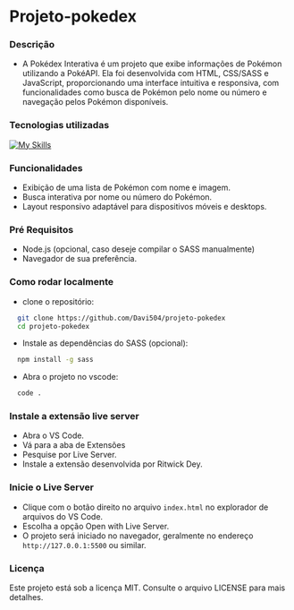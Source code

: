 # Projeto-pokedex

### Descrição

- A Pokédex Interativa é um projeto que exibe informações de Pokémon utilizando a PokéAPI. Ela foi desenvolvida com HTML, CSS/SASS e JavaScript, proporcionando uma interface intuitiva e responsiva, com funcionalidades como busca de Pokémon pelo nome ou número e navegação pelos Pokémon disponíveis.

### Tecnologias utilizadas

[![My Skills](https://skillicons.dev/icons?i=html,css,sass,javascript)](https://skillicons.dev)

### Funcionalidades

- Exibição de uma lista de Pokémon com nome e imagem.
- Busca interativa por nome ou número do Pokémon.
- Layout responsivo adaptável para dispositivos móveis e desktops.

### Pré Requisitos

- Node.js (opcional, caso deseje compilar o SASS manualmente)
- Navegador de sua preferência.
  
### Como rodar localmente

- clone o repositório:

``` sh
  git clone https://github.com/Davi504/projeto-pokedex
  cd projeto-pokedex
```

- Instale as dependências do SASS (opcional):
 
``` sh
  npm install -g sass 
```

- Abra o projeto no vscode:
``` sh
  code .
```

### Instale a extensão live server

- Abra o VS Code.
- Vá para a aba de Extensões
- Pesquise por Live Server.
- Instale a extensão desenvolvida por Ritwick Dey.

### Inicie o Live Server

- Clique com o botão direito no arquivo `index.html` no explorador de arquivos do VS Code.
- Escolha a opção Open with Live Server.
- O projeto será iniciado no navegador, geralmente no endereço `http://127.0.0.1:5500` ou similar.





### Licença

Este projeto está sob a licença MIT. Consulte o arquivo LICENSE para mais detalhes.
